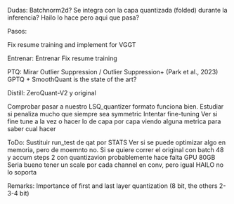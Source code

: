 Dudas:
Batchnorm2d? Se integra con la capa quantizada (folded) durante la inferencia? Hailo lo hace pero aqui que pasa?

Pasos:

Fix resume training and implement for VGGT

Entrenar:
    Entrenar
    Fix resume training

PTQ:
    Mirar Outlier Suppression / Outlier Suppression+ (Park et al., 2023)
    GPTQ + SmoothQuant is the state of the art?

Distill:
    ZeroQuant-V2 y original

Comprobar pasar a nuestro LSQ_quantizer formato funciona bien. Estudiar si penaliza mucho que siempre sea symmetric
Intentar fine-tuning
Ver si fine tune a la vez o hacer lo de capa por capa viendo alguna metrica para saber cual hacer

ToDo:
Sustituir run_test de qat por STATS
Ver si se puede optimizar algo en memoria, pero de moemnto no. Si se quiere correr el original con batch 48 y accum steps 2 con quantizavion probablemente hace falta GPU 80GB
Seria bueno tener un scale por cada channel en conv, pero igual HAILO no lo soporta

Remarks:
Importance of first and last layer quantization (8 bit, the others 2-3-4 bit)